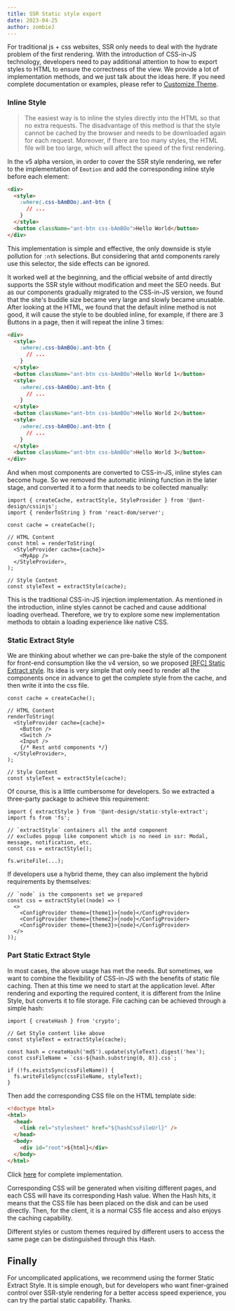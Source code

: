 ```yaml
---
title: SSR Static style export
date: 2023-04-25
author: zombieJ
---
```


For traditional js + css websites, SSR only needs to deal with the hydrate problem of the first rendering. With the introduction of CSS-in-JS technology, developers need to pay additional attention to how to export styles to HTML to ensure the correctness of the view. We provide a lot of implementation methods, and we just talk about the ideas here. If you need complete documentation or examples, please refer to [Customize Theme](/docs/react/customize-theme-cn).

### Inline Style

> The easiest way is to inline the styles directly into the HTML so that no extra requests. The disadvantage of this method is that the style cannot be cached by the browser and needs to be downloaded again for each request. Moreover, if there are too many styles, the HTML file will be too large, which will affect the speed of the first rendering.

In the v5 alpha version, in order to cover the SSR style rendering, we refer to the implementation of `Emotion` and add the corresponding inline style before each element:

```html
<div>
  <style>
    :where(.css-bAmBOo).ant-btn {
      // ...
    }
  </style>
  <button className="ant-btn css-bAmBOo">Hello World</button>
</div>
```

This implementation is simple and effective, the only downside is style pollution for `:nth` selections. But considering that antd components rarely use this selector, the side effects can be ignored.

It worked well at the beginning, and the official website of antd directly supports the SSR style without modification and meet the SEO needs. But as our components gradually migrated to the CSS-in-JS version, we found that the site's buddle size became very large and slowly became unusable. After looking at the HTML, we found that the default inline method is not good, it will cause the style to be doubled inline, for example, if there are 3 Buttons in a page, then it will repeat the inline 3 times:

```html
<div>
  <style>
    :where(.css-bAmBOo).ant-btn {
      // ...
    }
  </style>
  <button className="ant-btn css-bAmBOo">Hello World 1</button>
  <style>
    :where(.css-bAmBOo).ant-btn {
      // ...
    }
  </style>
  <button className="ant-btn css-bAmBOo">Hello World 2</button>
  <style>
    :where(.css-bAmBOo).ant-btn {
      // ...
    }
  </style>
  <button className="ant-btn css-bAmBOo">Hello World 3</button>
</div>
```

And when most components are converted to CSS-in-JS, inline styles can become huge. So we removed the automatic inlining function in the later stage, and converted it to a form that needs to be collected manually:

```tsx
import { createCache, extractStyle, StyleProvider } from '@ant-design/cssinjs';
import { renderToString } from 'react-dom/server';

const cache = createCache();

// HTML Content
const html = renderToString(
  <StyleProvider cache={cache}>
    <MyApp />
  </StyleProvider>,
);

// Style Content
const styleText = extractStyle(cache);
```

This is the traditional CSS-in-JS injection implementation. As mentioned in the introduction, inline styles cannot be cached and cause additional loading overhead. Therefore, we try to explore some new implementation methods to obtain a loading experience like native CSS.

### Static Extract Style

We are thinking about whether we can pre-bake the style of the component for front-end consumption like the v4 version, so we proposed [\[RFC\] Static Extract style](https://github.com/ant-design/ant-design/discussions/40985). Its idea is very simple that only need to render all the components once in advance to get the complete style from the cache, and then write it into the css file.

```tsx
const cache = createCache();

// HTML Content
renderToString(
  <StyleProvider cache={cache}>
    <Button />
    <Switch />
    <Input />
    {/* Rest antd components */}
  </StyleProvider>,
);

// Style Content
const styleText = extractStyle(cache);
```

Of course, this is a little cumbersome for developers. So we extracted a three-party package to achieve this requirement:

```tsx
import { extractStyle } from '@ant-design/static-style-extract';
import fs from 'fs';

// `extractStyle` containers all the antd component
// excludes popup like component which is no need in ssr: Modal, message, notification, etc.
const css = extractStyle();

fs.writeFile(...);
```

If developers use a hybrid theme, they can also implement the hybrid requirements by themselves:

```tsx
// `node` is the components set we prepared
const css = extractStyle((node) => (
  <>
    <ConfigProvider theme={theme1}>{node}</ConfigProvider>
    <ConfigProvider theme={theme2}>{node}</ConfigProvider>
    <ConfigProvider theme={theme3}>{node}</ConfigProvider>
  </>
));
```

### Part Static Extract Style

In most cases, the above usage has met the needs. But sometimes, we want to combine the flexibility of CSS-in-JS with the benefits of static file caching. Then at this time we need to start at the application level. After rendering and exporting the required content, it is different from the Inline Style, but converts it to file storage. File caching can be achieved through a simple hash:

```tsx
import { createHash } from 'crypto';

// Get Style content like above
const styleText = extractStyle(cache);

const hash = createHash('md5').update(styleText).digest('hex');
const cssFileName = `css-${hash.substring(0, 8)}.css`;

if (!fs.existsSync(cssFileName)) {
  fs.writeFileSync(cssFileName, styleText);
}
```

Then add the corresponding CSS file on the HTML template side:

```html
<!doctype html>
<html>
  <head>
    <link rel="stylesheet" href="${hashCssFileUrl}" />
  </head>
  <body>
    <div id="root">${html}</div>
  </body>
</html>
```

Click [here](https://github.com/ant-design/ant-design-examples/tree/main/examples/with-nextjs-generate-css-on-demand) for complete implementation.

Corresponding CSS will be generated when visiting different pages, and each CSS will have its corresponding Hash value. When the Hash hits, it means that the CSS file has been placed on the disk and can be used directly. Then, for the client, it is a normal CSS file access and also enjoys the caching capability.

Different styles or custom themes required by different users to access the same page can be distinguished through this Hash.

## Finally

For uncomplicated applications, we recommend using the former Static Extract Style. It is simple enough, but for developers who want finer-grained control over SSR-style rendering for a better access speed experience, you can try the partial static capability. Thanks.

